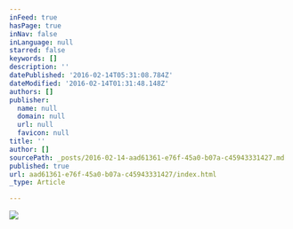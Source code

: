 ```yaml
---
inFeed: true
hasPage: true
inNav: false
inLanguage: null
starred: false
keywords: []
description: ''
datePublished: '2016-02-14T05:31:08.784Z'
dateModified: '2016-02-14T01:31:48.148Z'
authors: []
publisher:
  name: null
  domain: null
  url: null
  favicon: null
title: ''
author: []
sourcePath: _posts/2016-02-14-aad61361-e76f-45a0-b07a-c45943331427.md
published: true
url: aad61361-e76f-45a0-b07a-c45943331427/index.html
_type: Article

---
```

![](https://the-grid-user-content.s3-us-west-2.amazonaws.com/32ac5fa8-6579-4cbe-a4c1-9f0ab13d47be.jpg)